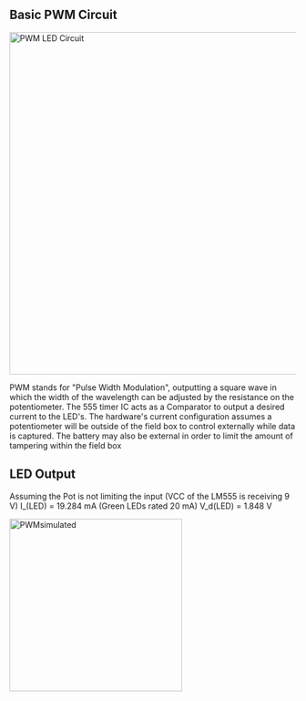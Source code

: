 ## Basic PWM Circuit
<img width="601" alt="PWM LED Circuit" src="https://user-images.githubusercontent.com/12982852/138574318-18f6c8f5-ae88-487b-8f1e-12ce7910af86.PNG">

PWM stands for "Pulse Width Modulation", outputting a square wave in which the width of the wavelength can be adjusted by the resistance on the 
potentiometer. The 555 timer IC acts as a Comparator to output a desired current to the LED's. The hardware's current configuration
assumes a potentiometer will be outside of the field box to control externally while data is captured. The battery may also be external in order 
to limit the amount of tampering within the field box

## LED Output
Assuming the Pot is not limiting the input (VCC of the LM555 is receiving 9 V)
I_(LED) = 19.284 mA (Green LEDs rated 20 mA)
V_d(LED) = 1.848 V

<img width="303" alt="PWMsimulated" src="https://user-images.githubusercontent.com/12982852/138574624-185e08ea-ca50-444c-ba2d-42dae5105879.PNG">
